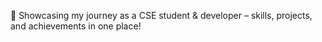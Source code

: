 🚀 Showcasing my journey as a CSE student & developer – skills, projects, and achievements in one place!

